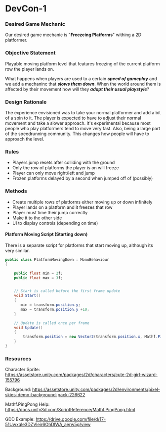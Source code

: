 # DevCon-1

### Desired Game Mechanic

Our desired game mechanic is "**Freezeing Platforms**" withing a 2D platformer.

### Objective Statement

Playable moving platform level that features freezing of the current platform row the player lands on.

What happens when players are used to a certain _**speed of gameplay**_ and we add a mechaninc that _**slows them down**_. When the world around them is affected by their movement how will they _**adapt their usual playstyle**_?

### Design Rationale

The experience envisioned was to take your normal platformer and add a bit of a spin to it. The player is expected to have to adjust their normal movement and take a slower approach. 
It's experimental because most people who play platformers tend to move very fast. Also, being a large part of the speedrunning community. This changes how people will have to approach the level.

### Rules

- Players jump resets after colliding with the ground
- Only the row of platforms the player is on will freeze
- Player can only move right/left and jump
- Frozen platforms delayed by a second when jumped off of (possibly) 

### Methods
- Create multiple rows of platforms either moving up or down infinitely
- Player lands on a platform and it freezes that row
- Player must time their jump correctly 
- Make it to the other side
- UI to display controls (depending on time) 

#### Platform Moving Script (Starting down)
There is a separate script for platforms that start moving up, although its very similar.
```C#
public class PlatformMovingDown : MonoBehaviour
{

    public float min = 2f;
    public float max = 3f;


    // Start is called before the first frame update
    void Start()
    {
       min = transform.position.y; 
       max = transform.position.y +10;
    }

    // Update is called once per frame
    void Update()
    {
        transform.position = new Vector2(transform.position.x, Mathf.PingPong(Time.time *2 - 10f, max - min) + min);
    }
}
```


### Resources

Character Sprite: https://assetstore.unity.com/packages/2d/characters/cute-2d-girl-wizard-155796

Background: https://assetstore.unity.com/packages/2d/environments/pixel-skies-demo-background-pack-226622

Mathf.PingPong Help: https://docs.unity3d.com/ScriptReference/Mathf.PingPong.html

GDD Example: https://drive.google.com/file/d/17-51Uwxqle3DZVleir6OhDlWA_aerw5g/view
















